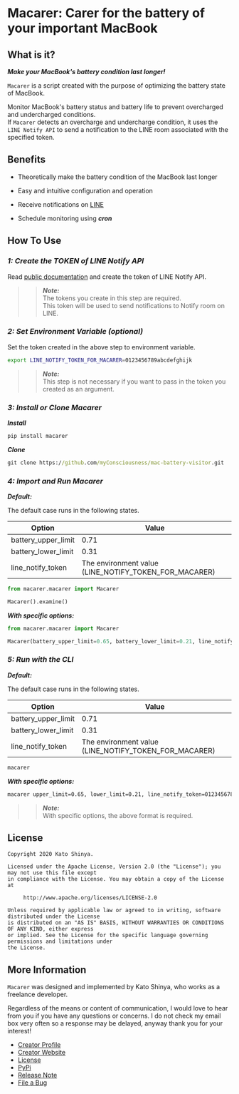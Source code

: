 # Macarer: Carer for the battery of your important MacBook

<!-- START doctoc -->
<!-- END doctoc -->

## What is it?

**_Make your MacBook's battery condition last longer!_**

`Macarer` is a script created with the purpose of optimizing the battery state of MacBook.

Monitor MacBook's battery status and battery life to prevent overcharged and undercharged conditions.</br>
If `Macarer` detects an overcharge and undercharge condition, it uses the `LINE Notify API` to send a notification to the LINE room associated with the specified token.

## Benefits

- Theoretically make the battery condition of the MacBook last longer

- Easy and intuitive configuration and operation

- Receive notifications on [LINE](https://line.me/en-US/)

- Schedule monitoring using **_cron_**

## How To Use

### **_1: Create the TOKEN of LINE Notify API_**

Read [public documentation](https://notify-bot.line.me/en/) and create the token of LINE Notify API.

> > **_Note:_**</br>
> > The tokens you create in this step are required.</br>
> > This token will be used to send notifications to Notify room on LINE.

### **_2: Set Environment Variable (optional)_**

Set the token created in the above step to environment variable.

```sh
export LINE_NOTIFY_TOKEN_FOR_MACARER=0123456789abcdefghijk
```

> > **_Note:_**</br>
> > This step is not necessary if you want to pass in the token you created as an argument.

### **_3: Install or Clone Macarer_**

**_Install_**

```cmd
pip install macarer
```

**_Clone_**

```cmd
git clone https://github.com/myConsciousness/mac-battery-visitor.git
```

### **_4: Import and Run Macarer_**

**_Default:_**

The default case runs in the following states.

| Option              | Value                                                 |
| ------------------- | ----------------------------------------------------- |
| battery_upper_limit | 0.71                                                  |
| battery_lower_limit | 0.31                                                  |
| line_notify_token   | The environment value (LINE_NOTIFY_TOKEN_FOR_MACARER) |

```python
from macarer.macarer import Macarer

Macarer().examine()
```

**_With specific options:_**

```python
from macarer.macarer import Macarer

Macarer(battery_upper_limit=0.65, battery_lower_limit=0.21, line_notify_token='0123456789abcdefghijk').examine()
```

### **_5: Run with the CLI_**

**_Default:_**

The default case runs in the following states.

| Option              | Value                                                 |
| ------------------- | ----------------------------------------------------- |
| battery_upper_limit | 0.71                                                  |
| battery_lower_limit | 0.31                                                  |
| line_notify_token   | The environment value (LINE_NOTIFY_TOKEN_FOR_MACARER) |

```sh
macarer
```

**_With specific options:_**

```sh
macarer upper_limit=0.65, lower_limit=0.21, line_notify_token=0123456789abcdefghijk
```

> > **_Note:_**</br>
> > With specific options, the above format is required.

## License

```license
Copyright 2020 Kato Shinya.

Licensed under the Apache License, Version 2.0 (the "License"); you may not use this file except
in compliance with the License. You may obtain a copy of the License at

     http://www.apache.org/licenses/LICENSE-2.0

Unless required by applicable law or agreed to in writing, software distributed under the License
is distributed on an "AS IS" BASIS, WITHOUT WARRANTIES OR CONDITIONS OF ANY KIND, either express
or implied. See the License for the specific language governing permissions and limitations under
the License.
```

## More Information

`Macarer` was designed and implemented by Kato Shinya, who works as a freelance developer.

Regardless of the means or content of communication, I would love to hear from you if you have any questions or concerns. I do not check my email box very often so a response may be delayed, anyway thank you for your interest!

- [Creator Profile](https://github.com/myConsciousness)
- [Creator Website](https://myconsciousness.github.io/)
- [License](https://github.com/myConsciousness/mac-battery-visitor/blob/master/LICENSE)
- [PyPi](https://pypi.org/project/macarer/)
- [Release Note](https://pypi.org/project/macarer/#history)
- [File a Bug](https://github.com/myConsciousness/mac-battery-visitor/issues)
